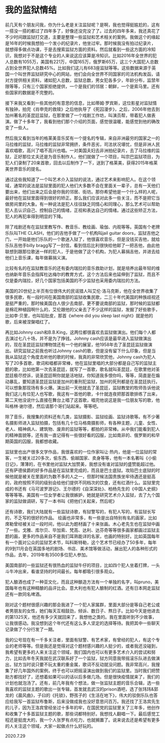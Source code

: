 # 我的监狱情结

前几天有个朋友问我，你为什么老是关注监狱呢？是啊，我也觉得挺尴尬的，这有一搭没一搭的都过了四年多了，好像还没完没了了。过去的四年多来，我还真花了不少时间跟监狱打交道，主要是整理一些监狱和艺术相关的案例。我做这个的缘起是16年的时候我想拍一个发小的纪录片，他坐过牢。那时候我没有拍过纪录片，就想得多做点功课，于是去搜索监狱方面的资料。然后就看到一些这方面的冷知识，我想对于不是这个专业的人来说这应该算是冷知识。比如2016年全世界的犯人总数有1055万，美国有221万，中国165万，俄罗斯65万，这三个大国犯人总数占到全世界犯人总数45%。比如我们这儿有683座监狱等等。这些数据来源于英国一个叫世界监狱研究中心的网站，他们会向全世界不同国家的司法机构发函，请对方提供相关资料，诸如犯人总数，监狱总数，男女犯各多少，年龄分布，监禁年限等等，只有三个国家拒绝提供，一个是我们的邻居：朝鲜，一个是索马里。还有些国家的数据是不完整的。

接下来我又看到一些其他的有意思的信息，比如蒂姆·罗宾斯，这位影星对监狱情有独钟，拍完《肖申克的救赎》之后他执导了《死囚漫步》，之后，2006年他去到加州著名的圣昆廷监狱，在那里做了一个戏剧工作坊，叫演员帮，带着犯人做表演。做了十多年了，我看到他们那个介绍的页面，感觉很温暖，能感觉到他的确改变了一些人。

然后我又看到当年的格莱美音乐奖有一个提名的专辑，来自非洲最穷的国家之一的马拉维的监狱，马拉维的监狱非常拥挤，条件恶劣，司法状况堪忧，但是非洲人民喜欢唱歌，高兴了唱不高兴也唱。一对美国夫妇去非洲拍纪录片，去了马拉维的监狱，正好那位丈夫还是为音乐制作人，他们就做了一个项目，叫宗巴监狱项目，为犯人们录制了20来首歌，回去以后制作了一下，送到了格莱美，获得2015年格莱美世界音乐的提名。

通过这些我知道了一个叫艺术介入监狱的说法，通过艺术来影响犯人。在这个领域，通常的说法是监狱里面的犯人他们大多数不会在里面关一辈子，总有一天他们要出来，他们出来之后会是你我的邻居、街坊。那你希望他是一个什么样的人呢，最好他在监狱里面得到很好的矫正。那么我们应该对此多一些关注，而不是把它当做房间里的大象。有一种说法是犯人往往缺乏同情心和同理心，那么艺术可以帮助犯人去认识自己、控制自己的情绪，正视和表达自己的情绪。通过这些矫正方法，犯人的再犯率得到明显的下降。

除了戏剧还有在监狱里教写作、教音乐、教绘画、瑜伽、内观等等。英国有个老牌乐队叫THE CLASH，他们的吉他手做了一个机构叫jail guitar doors，监狱吉他之门，一开始是他们乐队的一个歌迷入狱了，他很喜欢音乐，但是没钱买吉他，就给乐队吉他手billy bragg写了一封信，看到信后比利很快给他邮了一把吉他，由此他联想到跟那位歌迷一样的犯人，于是他做了这个机构，为犯人募捐吉他，并进去给他们上音乐课，每年做募捐义演。

比较有名的在监狱教音乐的还有委内瑞拉的音乐救助计划，就是培养出最年轻的维也纳新年音乐会指挥杜达梅尔的教育方式，这个方法后来也延伸到了监狱，而且不仅是委内瑞拉，好几个国家包括美国的不少监狱也采用委内瑞拉的方法。

美国的20世纪上半页有位很伟大的民谣猎人叫艾伦·洛马克斯，他在全世界收集了很多民歌，有一段时间在美国南部的监狱收集民歌，二三十年代美国的种族歧视还是挺严重的，那时候美国白人很少去南部，更不要说南部的监狱，那时候的监狱都是棉花种植园啊什么的，艾伦跟他的父亲去了不少这样的监狱，发掘了好些歌手，比如李·贝里，也叫铅肚皮，那首《where did you sleep last night》就是他的歌，后来被涅槃唱红了。

再比如Johnny cash和B.B.King，这两位都很喜欢去监狱做演出。他们每个人都去演过七八十场，并不是为了挣钱。Johnny cash应该是最早进入监狱做演出的，现在圣昆廷监狱博物馆还有一个他的展室，他1958年去了圣昆廷监狱做演出。研究监狱之前我也听过Johnny cash的歌，但是没有留下什么印象，但是当我从监狱这个角度去听他的歌的时候，我真的非常欣赏他，Johnny cash为犯人写了20多首歌，歌词和唱都非常棒，他在监狱里唱的大部分都是自己写的监狱主题的歌，比如他第一次去圣昆廷，就写了一首歌，歌名就叫圣昆廷，在歌里他对圣昆廷极尽控诉，说圣昆廷啊你就是活地狱，你知道我多恨你吗，等等，简直是在煽动暴乱，要知道圣昆廷监狱是加州的重刑犯监狱，加州的死刑都是在圣昆廷执行。可以想象那现场有多火爆。演出前一天他就去了圣昆廷，监狱教堂的牧师告诉他说我们这儿有位犯人也写歌，我这有一首他的歌，卡什就连夜把那首歌排练了出来，第二天他没说什么直接在舞台上唱了这首歌，唱完他说这是我一位朋友写的歌，他叫格林·谢尔德，然后请那个哥们站起来。等等吧。

除了音乐，我搜集的资料还有几类，监狱摄影、监狱绘画、监狱诗歌等。有不少著名摄影师进入监狱拍摄，包括有几十位马格南摄影师，有各种主题，儿童、女性、老人、精神病人、建筑物、废弃的监狱等等，都拍的非常棒。从中我们能看到犯人的精神面貌等，还有我一直记得有一些很好看的囚服，比如南非的、俄罗斯的和早期英国的囚服，我都想收藏。

监狱里也出产很多文学作品，我很喜欢的一位作家叫让·热内，他是一位监狱的常客，一生被关过20多次，偷东西、偷越国家、卖身等等，他有一本名著叫《小偷日记》，薄薄的，在书里他对监狱大加赞美，我想没有谁对监狱的盛赞能超过他。还有萨德侯爵的好多作品是在监狱里完成的，而且是巴士底狱。攻陷巴士底狱的时候他就是被关在里面的为数不多的人之一，但那时候法国贵族坐牢待遇还是挺高的，政府按照不同的级别会给他们提供不同档次的饮食，还有红酒什么。监狱里完成的书还有《马可波罗游记》、王尔德的《自深深处》、柏杨先生的《中国人史纲》等等等等。美国有一位女学者让我很嫉妒，她就是研究艺术介入监狱，去了九个国家的监狱做调研，写了一本书叫《把他们关起来，然后呢》

还有诗歌，我们大陆就有一些监狱诗歌，有狱警写的，有犯人写的，有监狱长写的，不乏写的很好的作品。
绘画也非常多，有一些是出自特别有名的画家，比如席勒曾经被关过一段时间，他以此为题材画了十来张画。木心老先生也在监狱中画了一些。戈雅、库尔贝、毕加索、梵高、达利、达芬奇等等很多画家都画过监狱主题的画，更多的作品来自不是我们耳熟能详的名家，也画的特别好。比如英国每年有一个面对公众的监狱艺术节，叫科斯特勒，这个艺术节已经办了50多年，每年的9到11月会在英国多地的剧场、书店、美术馆等做活动，展出犯人的各种形式的作品，去年，2019年有3500多位犯人参加。

美国南部的一些监狱还有很热血的监狱牛仔的项目，比如四个犯人坐着打牌，一头斗牛冲出来，看谁坚持的时间最长。每年都吸引很多观众。

犯人酿酒也成了一种亚文化，而且这种酿造方法有一个单独的名字，叫pruno，美国每年也有这种精酿的品评比会。意大利也有犯人酿制的红酒。还有日本网走监狱还有一款同名啤酒。

刚对这个题材很感兴趣的那会我进了一个犯人家属群，里面大部分是等自己老公或者男朋友的女性，她们每天互相鼓劲，倾诉、数日子、熬日子。比如今天是他进去的第1325天，他还有多少天就回来了，我想他之类的。我在里面听到不少故事，让我很感动。我没想到这个年代还有这么多人坚定的选择等待。我把其中一些聊天记录做了个分行发了一期。

我的公号现在有一千多关注者，里面有狱警、有艺术家，有曾经的犯人，有这个专业的老师等等。但是我还是觉得对这个题材感兴趣的人挺少的，或者我还没碰到，我希望有更多的人来关注这个领域，我们国内也可以有更多艺术介入的尝试和努力，比如去年冬天我就在武汉联系好了一个监狱，狱方同意我带摇滚乐队进去做演出，狱方当时说只要不玩太重的重金属，歌词不反动就没问题。我非常高兴，我搜集了好几年国外的案例，终于也可以把摇滚演出做到我们的监狱里。当时我们把赞助方都找好了，还想着如果可以的话以后多做几场。但是很快疫情就来了，我们的计划也就泡汤了。还有，前几年我有个想法，做一张监狱主题的音乐合辑，选一些我喜欢的监狱主题的歌出一张专辑，首发就去武汉的prison酒吧，选了张玮玮&郭龙的《晨风曲》，子曰的《托锁》，野孩子的《生活在地下》，伟大的驳倒乐队也答应给我写一首监狱布鲁斯，后来没做成我也没好意思问百万。我还找了王洛宾先生的儿子，因为王洛宾曾经坐过十多年的牢，在国民党的监狱里关了三年多，他创作和收集了十多首监狱主题的歌，那些词都特别好。我想找人翻唱一下。最后感觉工程还是挺庞大的，我一个人张罗有点吃力，也就搁置了。说来说去还是希望有更多的人关注这个领域，大家一起做点什么好玩的。

2020.7.29